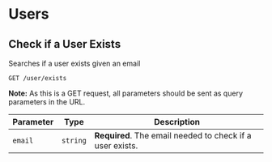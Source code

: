 # Users

## Check if a User Exists

Searches if a user exists given an email

`GET /user/exists`

**Note:** As this is a GET request, all parameters should be sent as query parameters in the URL.

| Parameter | Type     | Description                                               |
| --------- | -------- | --------------------------------------------------------- |
| `email`   | `string` | **Required**. The email needed to check if a user exists. |
